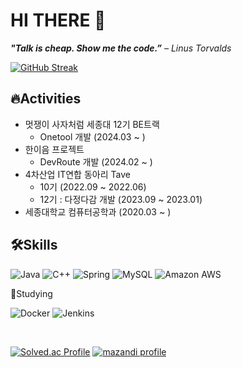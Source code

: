 # HI THERE 👋

***"Talk is cheap. Show me the code.”** – Linus Torvalds*


[![GitHub Streak](https://streak-stats.demolab.com?user=mete0rfish&theme=tokyonight)](https://git.io/streak-stats)


## 🔥Activities

- 멋쟁이 사자처럼 세종대 12기 BE트랙
  - Onetool 개발 (2024.03 ~ )
- 한이음 프로젝트
  - DevRoute 개발 (2024.02 ~ )
- 4차산업 IT연합 동아리 Tave 
	- 10기 (2022.09 ~ 2022.06)
	- 12기 : 다정다감 개발 (2023.09 ~ 2023.01)
- 세종대학교 컴퓨터공학과 (2020.03 ~ )


## 🛠Skills

![Java](https://img.shields.io/badge/java-%23ED8B00.svg?style=for-the-badge&logo=openjdk&logoColor=white)
![C++](https://img.shields.io/badge/c++-%2300599C.svg?style=for-the-badge&logo=c%2B%2B&logoColor=white)
![Spring](https://img.shields.io/badge/spring-%236DB33F.svg?style=for-the-badge&logo=spring&logoColor=white)
![MySQL](https://img.shields.io/badge/mysql-4479A1.svg?style=for-the-badge&logo=mysql&logoColor=white)
![Amazon AWS](https://img.shields.io/badge/AWS-%23FF9900.svg?style=for-the-badge&logo=amazon-aws&logoColor=white)



🎯Studying <br/>

![Docker](https://img.shields.io/badge/docker-%230db7ed.svg?style=for-the-badge&logo=docker&logoColor=white)
![Jenkins](https://img.shields.io/badge/jenkins-%232C5263.svg?style=for-the-badge&logo=jenkins&logoColor=white)


<br/>

[![Solved.ac Profile](http://mazassumnida.wtf/api/generate_badge?boj=sungwon326)](https://solved.ac/sungwon326)
[![mazandi profile](http://mazandi.herokuapp.com/api?handle=sungwon326&theme=dark)](https://www.acmicpc.net/user/sungwon326)

